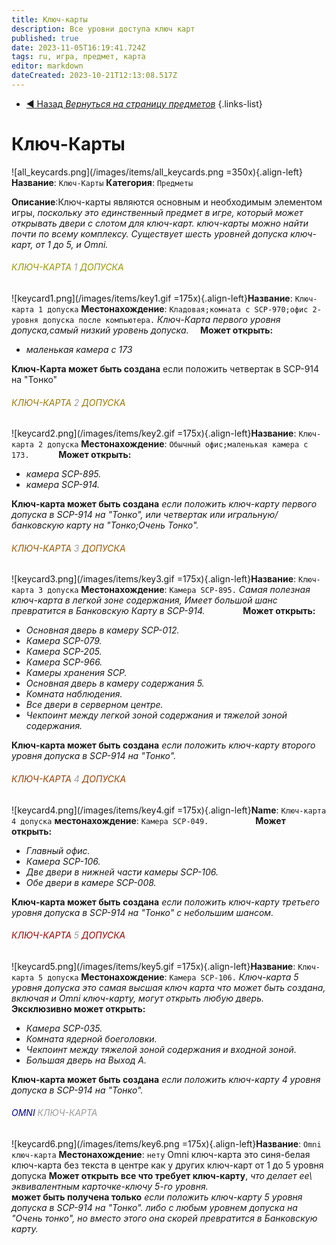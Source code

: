 ```yaml
---
title: Ключ-карты
description: Все уровни доступа ключ карт
published: true
date: 2023-11-05T16:19:41.724Z
tags: ru, игра, предмет, карта
editor: markdown
dateCreated: 2023-10-21T12:13:08.517Z
---
```


- [:arrow_backward: Назад *Вернуться на страницу предметов*](/ru/game/items#предметы)
{.links-list}
# Ключ-Карты
![all_keycards.png](/images/items/all_keycards.png =350x){.align-left}**Название**: `Ключ-Карты`
**Категория**: `Предметы`

**Описание**:Ключ-карты являются основным и необходимым элементом игры, *поскольку это единственный предмет в игре, который может открывать двери с слотом для ключ-карт. ключ-карты можно найти почти по всему комплексу. Существует шесть уровней допуска ключ-карт, от 1 до 5, и Omni.*
###### <font color="#989701">КЛЮЧ-КАРТА</font> <font color="#9a9a9a">1</font> <font color="#989701">ДОПУСКА</font>
![keycard1.png](/images/items/key1.gif =175x){.align-left}**Название**: `Ключ-карта 1 допуска`
**Местонахождение**: `Кладовая;комната с SCP-970;офис 2-уровня допуска после компьютера.`
*Ключ-Карта первого уровня допуска,самый низкий уровень допуска.* 
⠀
**Может открыть:** 
- *маленькая камера с 173*

**Ключ-Карта может быть создана** если положить четвертак в SCP-914 на "Тонко"
###### <font color="#997802">КЛЮЧ-КАРТА</font> <font color="#9a9a9a">2</font> <font color="#997802">ДОПУСКА</font>
![keycard2.png](/images/items/key2.gif =175x){.align-left}**Название**: `Ключ-карта 2 допуска`
**Местонахождение**: `Обычный офис;маленькая камера с 173.`
⠀
⠀
⠀
**Может открыть:** 
- *камера SCP-895.*
- *камера SCP-914.*

**Ключ-карта может быть создана** *если положить ключ-карту первого допуска в SCP-914 на "Тонко", или четвертак или игральную/банковскую карту на "Тонко;Очень Тонко".*

###### <font color="#985901">КЛЮЧ-КАРТА</font> <font color="#9a9a9a">3</font> <font color="#985901">ДОПУСКА</font>
![keycard3.png](/images/items/key3.gif =175x){.align-left}**Название**: `Ключ-карта 3 допуска`
**Местонахождение**: `Камера SCP-895.`
*Самая полезная ключ-карта в легкой зоне содержания,
Имеет большой шанс превратится в Банковскую Карту в SCP-914.*
⠀
⠀
⠀
⠀
**Может открыть:**
- *Основная дверь в камеру SCP-012.*
- *Камера SCP-079.*
- *Камера SCP-205.*
- *Камера SCP-966.*
- *Камеры хранения SCP.*
- *Основная дверь в камеру содержания 5.*
- *Комната наблюдения.*
- *Все двери в серверном центре.*
- *Чекпоинт между легкой зоной содержания и тяжелой зоной содержания.*

**Ключ-карта может быть создана** *если положить ключ-карту второго уровня допуска в SCP-914 на "Тонко".*
###### <font color="#9a4001">КЛЮЧ-КАРТА</font> <font color="#9a9a9a">4</font> <font color="#9a4001">ДОПУСКА</font>
![keycard4.png](/images/items/key4.gif =175x){.align-left}**Name**: `Ключ-карта 4 допуска`
**местонахождение**: `Камера SCP-049.`
⠀
⠀
⠀
⠀
⠀
**Может открыть:**
- *Главный офис.*
- *Камера SCP-106.*
- *Две двери в нижней части камеры SCP-106.*
- *Обе двери в камере SCP-008.*

**Ключ-карта может быть создана** *если положить ключ-карту третьего уровня допуска в SCP-914 на "Тонко" с небольшим шансом.*
###### <font color="#9b0201">КЛЮЧ-КАРТА</font> <font color="#9a9a9a">5</font> <font color="#9b0201">ДОПУСКА</font>
![keycard5.png](/images/items/key5.gif =175x){.align-left}**Название**: `Ключ-карта 5 допуска`
**Местонахождение**: `Камера SCP-106.`
*Ключ-карта 5 уровня допуска это самая высшая ключ карта что может быть создана, включая и Omni ключ-карту, могут открыть любую дверь.*
⠀
⠀
**Эксклюзивно может открыть:**

- *Камера SCP-035.*
- *Комната ядерной боеголовки.*
- *Чекпоинт между тяжелой зоной содержания и входной зоной.*
- *Большая дверь на Выход А.*

**Ключ-карта может быть создана** *если положить ключ-карту 4 уровня допуска в SCP-914 на "Тонко".*
###### <font color="#02029b">OMNI</font> <font color="#9a9a9a">КЛЮЧ-КАРТА</font>
![keycard6.png](/images/items/key6.png =175x){.align-left}**Название**: `Omni ключ-карта`
**Местонахождение**: `нету`
Omni ключ-карта это синя-белая ключ-карта без текста в центре как у других ключ-карт от 1 до 5 уровня допуска
**Может открыть все что требует ключ-карту**, *что делает ее\ эквивалентным карточке-ключу 5-го уровня.*  
**может быть получена только** *если положить ключ-карту 5 уровня допуска в SCP-914 на "Тонко".
либо с любым уровнем допуска на "Очень тонко", но вместо этого она скорей превратится в Банковскую карту.*
